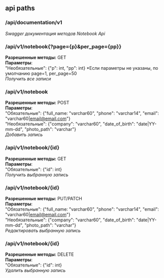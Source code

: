  ## api paths  
 
 ### /api/documentation/v1  
 *Swagger документация методов Notebook Api*   
  
 ### /api/v1/notebook{?page={p}&per_page={pp}}  
 **Разрешенные методы:** GET  
 **Параметры**:  
 "Необязательные": 	{"p": int, "pp": int}  *Если параметры не указаны, по умолчанию page=1, per_page=50  
 *Получить все записи* 
 
 ### /api/v1/notebook  
 **Разрешенные методы:** POST  
 **Параметры**:  
 "Обязательные": 	{"full_name: "varchar60", "phone": "varchar14", "email": "varchar60|email@email.com"}  
 "Необязательные": 	{"company": "varchar60", "date_of_birth": "date|YY-mm-dd", "photo_path": "varchar"}  
 *Добавить запись*  
 
 ### /api/v1/notebook/{id}  
 **Разрешенные методы:** GET  
 **Параметры**:  
 "Обязательные": 	{"id": int}  
 *Получить выбранную запись*  
 
 ### /api/v1/notebook/{id}  
 **Разрешенные методы:** PUT/PATCH  
 **Параметры**:  
 "Обязательные":	{"full_name: "varchar60", "phone": "varchar14", "email": "varchar60|email@email.com"}  
 "Необязательные": 	{"company": "varchar60", "date_of_birth": "date|YY-mm-dd", "photo_path": "varchar"}  
 *Редактировать выбранную запись*  

 ### /api/v1/notebook/{id}  
 **Разрешенные методы:** DELETE  
 **Параметры**:  
 "Обязательные": 	{"id": int}  
 *Удалить выбранную запись*  
 
